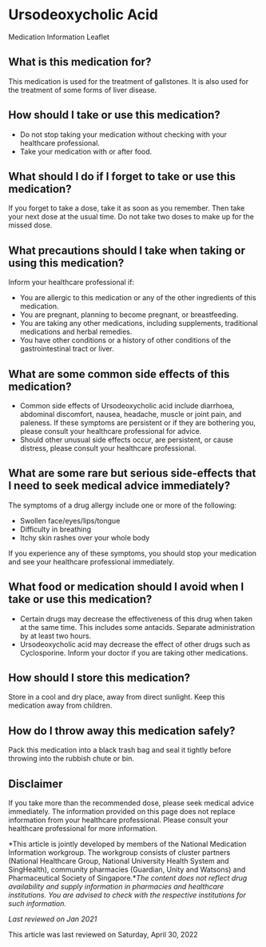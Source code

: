 # Ursodeoxycholic Acid

Medication Information Leaflet

What is this medication for?
----------------------------

This medication is used for the treatment of gallstones. It is also used for the treatment of some forms of liver disease.

How should I take or use this medication?
-----------------------------------------

* Do not stop taking your medication without checking with your healthcare professional.
* Take your medication with or after food.

What should I do if I forget to take or use this medication?
------------------------------------------------------------

If you forget to take a dose, take it as soon as you remember. Then take your next dose at the usual time. Do not take two doses to make up for the missed dose.

What precautions should I take when taking or using this medication?
--------------------------------------------------------------------

Inform your healthcare professional if:

* You are allergic to this medication or any of the other ingredients of this medication.
* You are pregnant, planning to become pregnant, or breastfeeding.
* You are taking any other medications, including supplements, traditional medications and herbal remedies.
* You have other conditions or a history of other conditions of the gastrointestinal tract or liver.

What are some common side effects of this medication?
-----------------------------------------------------

* Common side effects of Ursodeoxycholic acid include diarrhoea, abdominal discomfort, nausea, headache, muscle or joint pain, and paleness. If these symptoms are persistent or if they are bothering you, please consult your healthcare professional for advice.
* Should other unusual side effects occur, are persistent, or cause distress, please consult your healthcare professional.

What are some rare but serious side-effects that I need to seek medical advice immediately?
-------------------------------------------------------------------------------------------

The symptoms of a drug allergy include one or more of the following:

* Swollen face/eyes/lips/tongue
* Difficulty in breathing
* Itchy skin rashes over your whole body

If you experience any of these symptoms, you should stop your medication and see your healthcare professional immediately.

What food or medication should I avoid when I take or use this medication?
--------------------------------------------------------------------------

* Certain drugs may decrease the effectiveness of this drug when taken at the same time. This includes some antacids. Separate administration by at least two hours.
* Ursodeoxycholic acid may decrease the effect of other drugs such as Cyclosporine. Inform your doctor if you are taking other medications.

How should I store this medication?
-----------------------------------

Store in a cool and dry place, away from direct sunlight. Keep this medication away from children.

How do I throw away this medication safely?
-------------------------------------------

Pack this medication into a black trash bag and seal it tightly before throwing into the rubbish chute or bin.

Disclaimer
----------

If you take more than the recommended dose, please seek medical advice immediately. The information provided on this page does not replace information from your healthcare professional. Please consult your healthcare professional for more information.

*This article is jointly developed by members of the National Medication Information workgroup. The workgroup consists of cluster partners (National Healthcare Group, National University Health System and SingHealth), community pharmacies (Guardian, Unity and Watsons) and Pharmaceutical Society of Singapore.**The content does not reflect drug availability and supply information in pharmacies and healthcare institutions. You are advised to check with the respective institutions for such information.*

*Last reviewed on Jan 2021*

This article was last reviewed on
Saturday, April 30, 2022